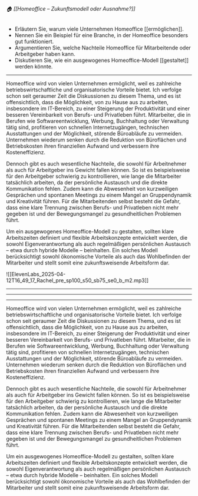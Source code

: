 ###### 🏠 [[Homeoffice – Zukunftsmodell oder Ausnahme?]] 
- Erläutern Sie, warum viele Unternehmen Homeoffice [[ermöglichen]].  
- Nennen Sie ein Beispiel für eine Branche, in der Homeoffice besonders gut funktioniert.  
- Argumentieren Sie, welche Nachteile Homeoffice für Mitarbeitende oder Arbeitgeber haben kann.  
- Diskutieren Sie, wie ein ausgewogenes Homeoffice-Modell [[gestaltet]] werden könnte.  


---

Homeoffice wird von vielen Unternehmen ermöglicht, weil es zahlreiche betriebswirtschaftliche und organisatorische Vorteile bietet. Ich verfolge schon seit geraumer Zeit die Diskussionen zu diesem Thema, und es ist offensichtlich, dass die Möglichkeit, von zu Hause aus zu arbeiten, insbesondere im IT-Bereich, zu einer Steigerung der Produktivität und einer besseren Vereinbarkeit von Berufs- und Privatleben führt. Mitarbeiter, die in Berufen wie Softwareentwicklung, Werbung, Buchhaltung oder Verwaltung tätig sind, profitieren von schnellen Internetzugängen, technischen Ausstattungen und der Möglichkeit, störende Büroabläufe zu vermeiden. Unternehmen wiederum senken durch die Reduktion von Büroflächen und Betriebskosten ihren finanziellen Aufwand und verbessern ihre Kosteneffizienz.

Dennoch gibt es auch wesentliche Nachteile, die sowohl für Arbeitnehmer als auch für Arbeitgeber ins Gewicht fallen können. So ist es beispielsweise für den Arbeitgeber schwierig zu kontrollieren, wie lange die Mitarbeiter tatsächlich arbeiten, da der persönliche Austausch und die direkte Kommunikation fehlen. Zudem kann die Abwesenheit von kurzweiligen Gesprächen und spontanen Meetings zu einem Mangel an Gruppendynamik und Kreativität führen. Für die Mitarbeitenden selbst besteht die Gefahr, dass eine klare Trennung zwischen Berufs- und Privatleben nicht mehr gegeben ist und der Bewegungsmangel zu gesundheitlichen Problemen führt.

Um ein ausgewogenes Homeoffice-Modell zu gestalten, sollten klare Arbeitszeiten definiert und flexible Arbeitskonzepte entwickelt werden, die sowohl Eigenverantwortung als auch regelmäßigen persönlichen Austausch – etwa durch hybride Modelle – beinhalten. Ein solches Modell berücksichtigt sowohl ökonomische Vorteile als auch das Wohlbefinden der Mitarbeiter und stellt somit eine zukunftsweisende Arbeitsform dar.

![[ElevenLabs_2025-04-12T16_49_17_Rachel_pre_sp100_s50_sb75_se0_b_m2.mp3]]


---
---
---



Homeoffice wird von vielen Unternehmen ermöglicht, weil es zahlreiche betriebswirtschaftliche und organisatorische Vorteile bietet. Ich verfolge schon seit geraumer Zeit die Diskussionen zu diesem Thema, und es ist offensichtlich, dass die Möglichkeit, von zu Hause aus zu arbeiten, insbesondere im IT-Bereich, zu einer Steigerung der Produktivität und einer besseren Vereinbarkeit von Berufs- und Privatleben führt. Mitarbeiter, die in Berufen wie Softwareentwicklung, Werbung, Buchhaltung oder Verwaltung tätig sind, profitieren von schnellen Internetzugängen, technischen Ausstattungen und der Möglichkeit, störende Büroabläufe zu vermeiden. Unternehmen wiederum senken durch die Reduktion von Büroflächen und Betriebskosten ihren finanziellen Aufwand und verbessern ihre Kosteneffizienz.

Dennoch gibt es auch wesentliche Nachteile, die sowohl für Arbeitnehmer als auch für Arbeitgeber ins Gewicht fallen können. So ist es beispielsweise für den Arbeitgeber schwierig zu kontrollieren, wie lange die Mitarbeiter tatsächlich arbeiten, da der persönliche Austausch und die direkte Kommunikation fehlen. Zudem kann die Abwesenheit von kurzweiligen Gesprächen und spontanen Meetings zu einem Mangel an Gruppendynamik und Kreativität führen. Für die Mitarbeitenden selbst besteht die Gefahr, dass eine klare Trennung zwischen Berufs- und Privatleben nicht mehr gegeben ist und der Bewegungsmangel zu gesundheitlichen Problemen führt.

Um ein ausgewogenes Homeoffice-Modell zu gestalten, sollten klare Arbeitszeiten definiert und flexible Arbeitskonzepte entwickelt werden, die sowohl Eigenverantwortung als auch regelmäßigen persönlichen Austausch – etwa durch hybride Modelle – beinhalten. Ein solches Modell berücksichtigt sowohl ökonomische Vorteile als auch das Wohlbefinden der Mitarbeiter und stellt somit eine zukunftsweisende Arbeitsform dar.